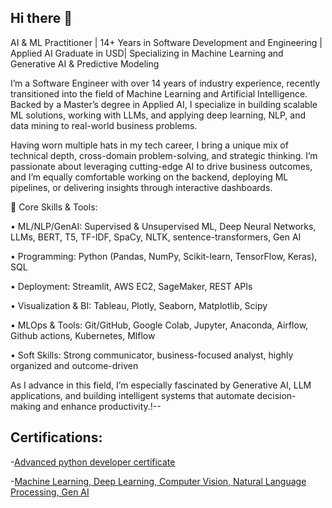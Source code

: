## Hi there 👋

AI & ML Practitioner | 14+ Years in Software Development and Engineering | Applied AI Graduate in USD| Specializing in Machine Learning and Generative AI & Predictive Modeling

I’m a Software Engineer with over 14 years of industry experience, recently transitioned into the field of Machine Learning and Artificial Intelligence. Backed by a Master’s degree in Applied AI, I specialize in building scalable ML solutions, working with LLMs, and applying deep learning, NLP, and data mining to real-world business problems.

Having worn multiple hats in my tech career, I bring a unique mix of technical depth, cross-domain problem-solving, and strategic thinking. I’m passionate about leveraging cutting-edge AI to drive business outcomes, and I’m equally comfortable working on the backend, deploying ML pipelines, or delivering insights through interactive dashboards.

🔹 Core Skills & Tools:

• ML/NLP/GenAI: Supervised & Unsupervised ML, Deep Neural Networks, LLMs, BERT, T5, TF-IDF, SpaCy, NLTK, sentence-transformers, Gen AI

• Programming: Python (Pandas, NumPy, Scikit-learn, TensorFlow, Keras), SQL

• Deployment: Streamlit, AWS EC2, SageMaker, REST APIs

• Visualization & BI: Tableau, Plotly, Seaborn, Matplotlib, Scipy

• MLOps & Tools: Git/GitHub, Google Colab, Jupyter, Anaconda, Airflow, Github actions, Kubernetes, Mlflow

• Soft Skills: Strong communicator, business-focused analyst, highly organized and outcome-driven

As I advance in this field, I’m especially fascinated by Generative AI, LLM applications, and building intelligent systems that automate decision-making and enhance productivity.!--

## Certifications:

-[Advanced python developer certificate](https://verify.w3schools.com/1PXJ8RL8D6)

-[Machine Learning, Deep Learning, Computer Vision, Natural Language Processing, Gen AI](https://drive.google.com/file/d/1nv5twY7sduUf0kpjJTXLCjLRUaO2oMeL/view?usp=sharing)

